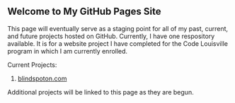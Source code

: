 ## Welcome to My GitHub Pages Site

This page will eventually serve as a staging point for all of my past, current, and future projects hosted on GitHub.  Currently, I have one respository available.  It is for a website project I have completed for the Code Louisville program in which I am currently enrolled.

Current Projects:
  1. [blindspoton.com](https://github.com/danielproberts/blind-spot-on/)


Additional projects will be linked to this page as they are begun.
